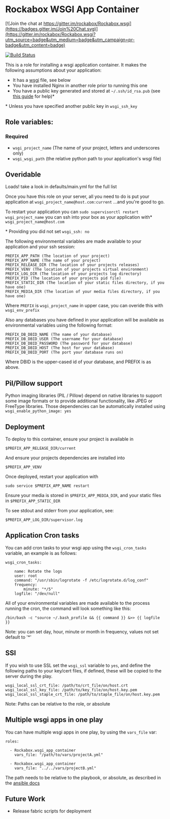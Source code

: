 # Rockabox WSGI App Container

[![Join the chat at https://gitter.im/rockabox/Rockabox.wsgi](https://badges.gitter.im/Join%20Chat.svg)](https://gitter.im/rockabox/Rockabox.wsgi?utm_source=badge&utm_medium=badge&utm_campaign=pr-badge&utm_content=badge)

[![Build Status](https://travis-ci.org/rockabox/Rockabox.wsgi.svg?branch=master)](https://travis-ci.org/rockabox/Rockabox.wsgi)

This is a role for installing a wsgi application container. It makes the
following assumptions about your application:

* It has a [wsgi](http://wsgi.readthedocs.org/en/latest/) file, see below
* You have installed Nginx in another role prior to running this one
* You have a public key generated and stored at `~/.ssh/id_rsa.pub`
(see [this guide](https://help.github.com/articles/generating-ssh-keys/) for help)*

\* Unless you have specified another public key in `wsgi_ssh_key`

## Role variables:

### Required
* `wsgi_project_name` (The name of your project, letters and underscores only)
* `wsgi_wsgi_path` (the relative python path to your application's wsgi file)

## Overidable
Loads! take a look in defaults/main.yml for the full list

Once you have this role on your server, all you need to do is put your
application at `wsgi_project_name@host.com:current` ...and you're good to go.

To restart your application you can `sudo supervisorctl restart wsgi_project_name`
you can ssh into your box as your application with\* `wsgi_project_name@host.com`

\* Providing you did not set `wsgi_ssh: no`

The following environmental variables are made available to your application
and your ssh session:

    PREFIX_APP_PATH (The location of your project)
    PREFIX_APP_NAME (The name of your project)
    PREFIX_RELEASE_DIR (The location of your projects releases)
    PREFIX_VENV (The location of your projects virtual environment)
    PREFIX_LOG_DIR (The location of your projects log directory)
    PREFIX_PID (The location of your projects pid file)
    PREFIX_STATIC_DIR (The location of your static files directory, if you have one)
    PREFIX_MEDIA_DIR (The location of your media files directory, if you have one)

Where `PREFIX` is `wsgi_project_name` in upper case, you can overide this
with `wsgi_env_prefix`

Also any databases you have defined in your application will be available as
environmental variables using the following format:

    PREFIX_DB_DBID_NAME (The name of your database)
    PREFIX_DB_DBID_USER (The username for your database)
    PREFIX_DB_DBID_PASSWORD (The password for your database)
    PREFIX_DB_DBID_HOST (The host for your database)
    PREFIX_DB_DBID_PORT (The port your database runs on)

Where DBID is the upper-cased id of your database, and PREFIX is as above.

## Pil/Pillow support

Python imaging libraries (PIL / Pillow) depend on native libraries to support
some image formats or to provide additional functionality, like JPEG or FreeType
libraries. Those dependencies can be automatically installed using `wsgi_enable_python_image: yes`

## Deployment
To deploy to this container, ensure your project is available in

    $PREFIX_APP_RELEASE_DIR/current

And ensure your projects dependencies are installed into

    $PREFIX_APP_VENV

Once deployed, restart your application with

    sudo service $PREFIX_APP_NAME restart

Ensure your media is stored in `$PREFIX_APP_MEDIA_DIR`, and your
static files in `$PREFIX_APP_STATIC_DIR`

To see stdout and stderr from your application, see:

    $PREFIX_APP_LOG_DIR/supervisor.log

## Application Cron tasks

You can add cron tasks to your wsgi app using the `wsgi_cron_tasks` variable,
an example is as follows:

    wsgi_cron_tasks:

        name: Rotate the logs
        user: root
        command: "/usr/sbin/logrotate -f /etc/logrotate.d/log_conf"
        frequency:
            minute: "*/5"
        logfile: "/dev/null"

All of your environmental variables are made available to the process running
the cron, the command will look something like this:

    /bin/bash -c "source ~/.bash_profile && {{ command }} &>> {{ logfile }}

Note: you can set day, hour, minute or month in frequency, values not set
default to '\*'

## SSl
If you wish to use SSL set the `wsgi_ssl` variable to `yes`, and define the
following paths to your key/cert files, if defined, these will be copied to
the server during the play.

    wsgi_local_ssl_crt_file: /path/to/crt_file/on/host.crt
    wsgi_local_ssl_key_file: /path/to/key_file/on/host.key.pem
    wsgi_local_ssl_staple_crt_file: /path/to/staple_file/on/host.key.pem

Note: Paths can be relative to the role, or absolute

## Multiple wsgi apps in one play

You can have multiple wsgi apps in one play, by using the `vars_file` var:

    roles:

      - Rockabox.wsgi_app_container
        vars_file: "/path/to/vars/projectA.yml"

      - Rockabox.wsgi_app_container
        vars_file: "../../vars/projectB.yml"

The path needs to be relative to the playbook, or absolute, as described in
the [ansible docs](http://docs.ansible.com/include_vars_module.html#options)

## Future Work

- Release fabric scripts for deployment
